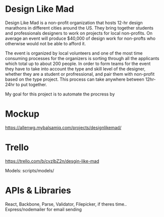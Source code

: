 # Design Like Mad

Design Like Mad is a non-profit organization that hosts 12-hr design marathons in different cities around the US. They bring together students and professionals designers to work on projects for local non-profits. On average an event will produce $40,000 of design work for non-profts who otherwise would not be able to afford it. 

The event is organized by local volunteers and one of the most time consuming processes for the organizers is sorting through all the applicants which total up to about 200 people. In order to form teams for the event they have to take into account the type and skill level of the designer, whether they are a student or profressional, and pair them with non-profit based on the type project. This process can take anywhere between 12hr-24hr to put together. 

My goal for this project is to automate the procress by <javascript stuff>


# Mockup

https://allenwg.mybalsamiq.com/projects/designlikemad/

# Trello

https://trello.com/b/cvzlbZ2n/desgin-like-mad

Models: scripts/models/

# APIs & Libraries

 React, Backbone, Parse, Validator, Filepicker, if theres time.. Express/nodemailer for email sending
